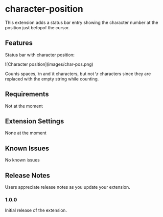 # character-position

This extension adds a status bar entry showing the character number at the position just befopof the cursor.

## Features

Status bar with character position:

\!\[Character position\]\(images/char-pos.png\)

Counts spaces, \n and \t characters, but not \r characters since they are replaced with the empty string while counting.

## Requirements

Not at the moment

## Extension Settings

None at the moment

## Known Issues

No known issues

## Release Notes

Users appreciate release notes as you update your extension.

### 1.0.0

Initial release of the extension.
